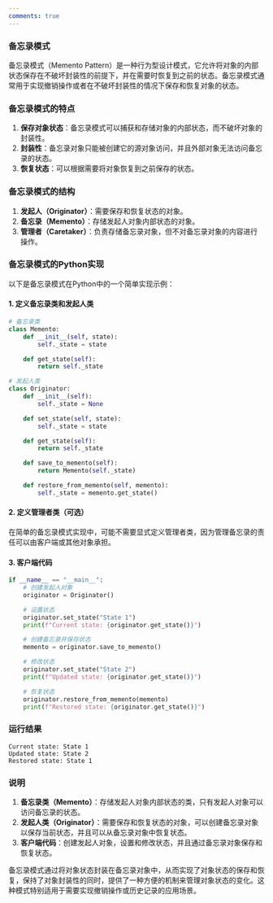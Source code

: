 ```yaml
---
comments: true
---
```


### 备忘录模式

备忘录模式（Memento Pattern）是一种行为型设计模式，它允许将对象的内部状态保存在不破坏封装性的前提下，并在需要时恢复到之前的状态。备忘录模式通常用于实现撤销操作或者在不破坏封装性的情况下保存和恢复对象的状态。

### 备忘录模式的特点

1. **保存对象状态**：备忘录模式可以捕获和存储对象的内部状态，而不破坏对象的封装性。
2. **封装性**：备忘录对象只能被创建它的源对象访问，并且外部对象无法访问备忘录的状态。
3. **恢复状态**：可以根据需要将对象恢复到之前保存的状态。

### 备忘录模式的结构

1. **发起人（Originator）**：需要保存和恢复状态的对象。
2. **备忘录（Memento）**：存储发起人对象内部状态的对象。
3. **管理者（Caretaker）**：负责存储备忘录对象，但不对备忘录对象的内容进行操作。

### 备忘录模式的Python实现

以下是备忘录模式在Python中的一个简单实现示例：

#### 1. 定义备忘录类和发起人类

```python
# 备忘录类
class Memento:
    def __init__(self, state):
        self._state = state

    def get_state(self):
        return self._state

# 发起人类
class Originator:
    def __init__(self):
        self._state = None

    def set_state(self, state):
        self._state = state

    def get_state(self):
        return self._state

    def save_to_memento(self):
        return Memento(self._state)

    def restore_from_memento(self, memento):
        self._state = memento.get_state()
```

#### 2. 定义管理者类（可选）

在简单的备忘录模式实现中，可能不需要显式定义管理者类，因为管理备忘录的责任可以由客户端或其他对象承担。

#### 3. 客户端代码

```python
if __name__ == "__main__":
    # 创建发起人对象
    originator = Originator()

    # 设置状态
    originator.set_state("State 1")
    print(f"Current state: {originator.get_state()}")

    # 创建备忘录并保存状态
    memento = originator.save_to_memento()

    # 修改状态
    originator.set_state("State 2")
    print(f"Updated state: {originator.get_state()}")

    # 恢复状态
    originator.restore_from_memento(memento)
    print(f"Restored state: {originator.get_state()}")
```

### 运行结果

```plaintext
Current state: State 1
Updated state: State 2
Restored state: State 1
```

### 说明

1. **备忘录类（Memento）**：存储发起人对象内部状态的类，只有发起人对象可以访问备忘录的状态。
2. **发起人类（Originator）**：需要保存和恢复状态的对象，可以创建备忘录对象以保存当前状态，并且可以从备忘录对象中恢复状态。
3. **客户端代码**：创建发起人对象，设置和修改状态，并且通过备忘录对象保存和恢复状态。

备忘录模式通过将对象状态封装在备忘录对象中，从而实现了对象状态的保存和恢复，保持了对象封装性的同时，提供了一种方便的机制来管理对象状态的变化。这种模式特别适用于需要实现撤销操作或历史记录的应用场景。
